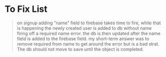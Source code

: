# To Fix List

> on signup adding "name" field to firebase takes time to fire, while that is happening the newly created user is added to db without name firing off a required name error. 
> the db is then updated after the name field is added to the firebase field. my short-term answer was to remove required from name to get around the error but is a bad strat. The db should not move to save until the object is completed.
